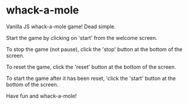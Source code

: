 # whack-a-mole
Vanilla JS whack-a-mole game! Dead simple.

Start the game by clicking on 'start' from the welcome screen.

To stop the game (not pause), click the 'stop' button at the bottom of the screen.

To reset the game, click the 'reset' button at the bottom of the screen.

To start the game after it has been reset, 'click the 'start' button at the bottom of the screen.


Have fun and whack-a-mole!
